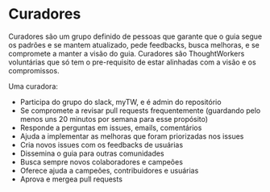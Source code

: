 # Curadores

Curadores são um grupo definido de pessoas que garante que o guia segue os
padrões e se mantem atualizado, pede feedbacks, busca melhoras, e se compromete
a manter a visão do guia. Curadores são ThoughtWorkers voluntárias que só tem o
pre-requisito de estar alinhadas com a visão e os compromissos.

Uma curadora:

* Participa do grupo do slack, myTW, e é admin do repositório
* Se compromete a revisar pull requests frequentemente (guardando pelo menos
  uns 20 minutos por semana para esse propósito)
* Responde a perguntas em issues, emails, comentários
* Ajuda a implementar as melhoras que foram priorizadas nos issues
* Cria novos issues com os feedbacks de usuárias
* Dissemina o guia para outras comunidades
* Busca sempre novos colaboradores e campeões
* Oferece ajuda a campeões, contribuidores e usuárias
* Aprova e mergea pull requests

